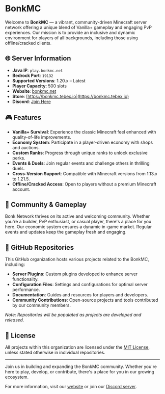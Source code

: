 # BonkMC

Welcome to **BonkMC** — a vibrant, community-driven Minecraft server network offering a unique blend of Vanilla+ gameplay and engaging PvP experiences. Our mission is to provide an inclusive and dynamic environment for players of all backgrounds, including those using offline/cracked clients.

## 🌐 Server Information

* **Java IP**: `play.bonkmc.net`
* **Bedrock Port**: `19132`
* **Supported Versions**: 1.20.x – Latest
* **Player Capacity**: 500 slots
* **Website**: [bonkmc.net](https://bonkmc.net/)
* **Store**: [https://bonkmc.tebex.io](https://bonkmc.tebex.io)
* **Discord**: [Join Here](https://discord.gg/bonknetwork)

## 🎮 Features

* **Vanilla+ Survival**: Experience the classic Minecraft feel enhanced with quality-of-life improvements.
* **Economy System**: Participate in a player-driven economy with shops and auctions.
* **Custom Ranks**: Progress through unique ranks to unlock exclusive perks.
* **Events & Duels**: Join regular events and challenge others in thrilling duels.
* **Cross-Version Support**: Compatible with Minecraft versions from 1.13.x to 1.21.5.
* **Offline/Cracked Access**: Open to players without a premium Minecraft account.

## 🧱 Community & Gameplay

Bonk Network thrives on its active and welcoming community. Whether you're a builder, PvP enthusiast, or casual player, there's a place for you here. Our economic system ensures a dynamic in-game market. Regular events and updates keep the gameplay fresh and engaging.

## 📂 GitHub Repositories

This GitHub organization hosts various projects related to the BonkMC, including:

* **Server Plugins**: Custom plugins developed to enhance server functionality.
* **Configuration Files**: Settings and configurations for optimal server performance.
* **Documentation**: Guides and resources for players and developers.
* **Community Contributions**: Open-source projects and tools contributed by our community members.

*Note: Repositories will be populated as projects are developed and released.*


## 📄 License

All projects within this organization are licensed under the [MIT License](LICENSE), unless stated otherwise in individual repositories.

---

Join us in building and expanding the BonkMC community. Whether you're here to play, develop, or contribute, there's a place for you in our growing ecosystem.

For more information, visit our [website](https://bonkmc.net/) or join our [Discord server](https://discord.gg/bonknetwork).
